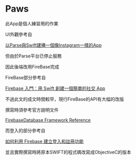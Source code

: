 #  Paws

此App是個人練習用的作業

UI外觀參考自

[以Parse與Swift建構一個像Instagram一樣的App](https://appcoda.com.tw/instagram-app-parse-swift/)

但由於Parse平台已停止服務

因此後端改用FireBase完成

FireBase部分參考自

[Firebase 入門：用 Swift 創建一個簡單的社交 App](https://www.appcoda.com.tw/firebase/)

不過此文的成文時間較早，現行FireBase的API有大幅的改版

撰寫時須參考官方說明文件

[FirebaseDatabase Framework Reference](https://firebase.google.com/docs/reference/ios/firebasedatabase/api/reference/Classes?hl=en&authuser=0)

而登入的部分參考自

[如何利用 Firebase 建立登入和註冊功能](https://www.appcoda.com.tw/firebase-login-signup/)

並且實際撰寫時將原本SWIFT的程式碼改寫成ObjectiveC的版本
